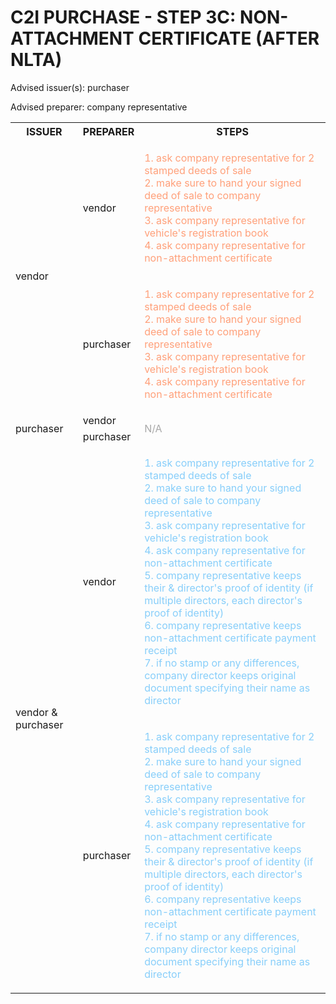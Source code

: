 # C2I PURCHASE - STEP 3C: NON-ATTACHMENT CERTIFICATE (AFTER NLTA)

Advised issuer(s): purchaser

Advised preparer: company representative

<table>
  <tr>
    <th>ISSUER</th>
    <th>PREPARER</th>
    <th>STEPS</th>
  </tr>

  <tr>
    <!-- ISSUER: vendor -->
    <!-- PREPARER: vendor -->
    <td rowspan="2">vendor</td>
    <td>vendor</td>
    <td style="color: lightsalmon;">
      <ol style="padding: 0; list-style-position: inside;">
        <li>ask company representative for 2 stamped deeds of sale</li>
        <li>make sure to hand your signed deed of sale to company representative</li>
        <li>ask company representative for vehicle's registration book</li>
        <li>ask company representative for non-attachment certificate</li>
      </ol>
    </td>
  </tr>
  <tr>
    <!-- ISSUER: vendor -->
    <!-- PREPARER: purchaser -->
    <td>purchaser</td>
    <td style="color: lightsalmon;">
      <ol style="padding: 0; list-style-position: inside;">
        <li>ask company representative for 2 stamped deeds of sale</li>
        <li>make sure to hand your signed deed of sale to company representative</li>
        <li>ask company representative for vehicle's registration book</li>
        <li>ask company representative for non-attachment certificate</li>
      </ol>
    </td>
  </tr>

  <tr>
    <!-- ISSUER: purchaser -->
    <!-- PREPARER: vendor -->
    <td rowspan="2">purchaser</td>
    <td>vendor</td>
    <td rowspan="2" style="color: darkgray;">
      N/A
    </td>
  </tr>
  <tr>
    <!-- ISSUER: purchaser -->
    <!-- PREPARER: purchaser -->
    <td>purchaser</td>
  </tr>

  <tr>
    <!-- ISSUER: vendor & purchaser -->
    <!-- PREPARER: vendor -->
    <td rowspan="2">vendor & purchaser</td>
    <td>vendor</td>
    <td style="color: lightskyblue;">
      <ol style="padding: 0; list-style-position: inside;">
        <li>ask company representative for 2 stamped deeds of sale</li>
        <li>make sure to hand your signed deed of sale to company representative</li>
        <li>ask company representative for vehicle's registration book</li>
        <li>ask company representative for non-attachment certificate</li>
        <li>company representative keeps their & director's proof of identity (if multiple directors, each director's proof of identity)</li>
        <li>company representative keeps non-attachment certificate payment receipt</li>
        <li>if no stamp or any differences, company director keeps original document specifying their name as director</li>
      </ol>
    </td>
  </tr>
  <tr>
    <!-- ISSUER: vendor & purchaser -->
    <!-- PREPARER: purchaser -->
    <td>purchaser</td>
    <td style="color: lightskyblue;">
      <ol style="padding: 0; list-style-position: inside;">
        <li>ask company representative for 2 stamped deeds of sale</li>
        <li>make sure to hand your signed deed of sale to company representative</li>
        <li>ask company representative for vehicle's registration book</li>
        <li>ask company representative for non-attachment certificate</li>
        <li>company representative keeps their & director's proof of identity (if multiple directors, each director's proof of identity)</li>
        <li>company representative keeps non-attachment certificate payment receipt</li>
        <li>if no stamp or any differences, company director keeps original document specifying their name as director</li>
      </ol>
    </td>
  </tr>
</table>

